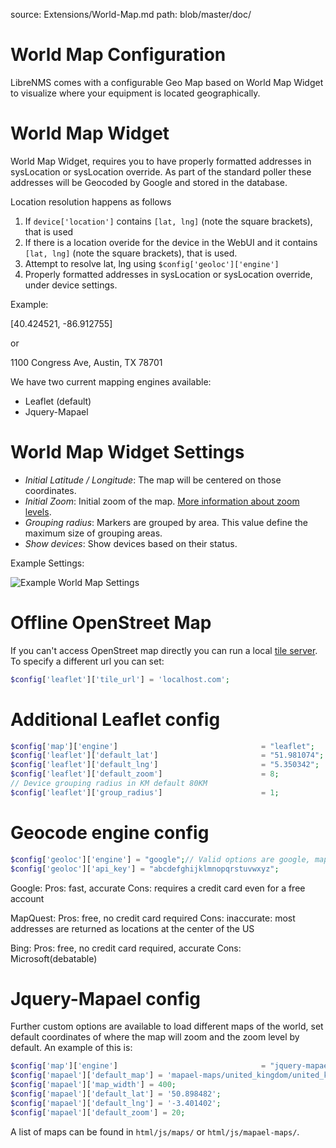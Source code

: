 source: Extensions/World-Map.md
path: blob/master/doc/

# World Map Configuration

LibreNMS comes with a configurable Geo Map based on World Map Widget
to visualize where your equipment is located geographically.

# World Map Widget

World Map Widget, requires you to have properly formatted addresses in
sysLocation or sysLocation override. As part of the standard poller
these addresses will be Geocoded by Google and stored in the database.

Location resolution happens as follows

1. If `device['location']` contains `[lat, lng]` (note the square
   brackets), that is used
1. If there is a location overide for the device in the WebUI and it
   contains `[lat, lng]` (note the square brackets), that is used.
1. Attempt to resolve lat, lng using `$config['geoloc']['engine']`
1. Properly formatted addresses in sysLocation or sysLocation
   override, under device settings.

Example:

[40.424521, -86.912755]

or

1100 Congress Ave, Austin, TX 78701

We have two current mapping engines available:

- Leaflet (default)
- Jquery-Mapael

# World Map Widget Settings

- *Initial Latitude / Longitude*: The map will be centered on those
  coordinates.
- *Initial Zoom*: Initial zoom of the map. [More information about
  zoom levels](https://wiki.openstreetmap.org/wiki/Zoom_levels).
- *Grouping radius*: Markers are grouped by area. This value define
  the maximum size of grouping areas.
- *Show devices*: Show devices based on their status.

Example Settings:

![Example World Map Settings](/img/world-map-widget-settings.png)

# Offline OpenStreet Map

If you can't access OpenStreet map directly you can run a local [tile
server](http://wiki.openstreetmap.org/wiki/Tile_servers). To specify a
different url you can set:

```php
$config['leaflet']['tile_url'] = 'localhost.com';
```

# Additional Leaflet config

```php
$config['map']['engine']                                = "leaflet";
$config['leaflet']['default_lat']                       = "51.981074";
$config['leaflet']['default_lng']                       = "5.350342";
$config['leaflet']['default_zoom']                      = 8;
// Device grouping radius in KM default 80KM
$config['leaflet']['group_radius']                      = 1;
```

# Geocode engine config

```php
$config['geoloc']['engine'] = "google";// Valid options are google, mapquest or bing
$config['geoloc']['api_key'] = "abcdefghijklmnopqrstuvwxyz";
```

Google:
Pros: fast, accurate
Cons: requires a credit card even for a free account

MapQuest:
Pros: free, no credit card required
Cons: inaccurate: most addresses are returned as locations at the center of the US

Bing:
Pros: free, no credit card required, accurate
Cons: Microsoft(debatable)

# Jquery-Mapael config

Further custom options are available to load different maps of the
world, set default coordinates of where the map will zoom and the zoom
level by default. An example of this is:

```php
$config['map']['engine']                                = "jquery-mapael";
$config['mapael']['default_map'] = 'mapael-maps/united_kingdom/united_kingdom.js';
$config['mapael']['map_width'] = 400;
$config['mapael']['default_lat'] = '50.898482';
$config['mapael']['default_lng'] = '-3.401402';
$config['mapael']['default_zoom'] = 20;
```

A list of maps can be found in ```html/js/maps/``` or ```html/js/mapael-maps/```.
